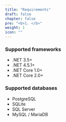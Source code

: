 ```yaml
---
title: "Requirements"
draft: false
chapter: false
pre: "<b>1. </b>"
weight: 1
icon: ""
---
```


### Supported frameworks

- .NET 3.5+
- .NET 4.5.1+
- .NET Core 1.0+
- .NET Core 2.0+

### Supported databases

- PostgreSQL
- SQLite
- SQL Server
- MySQL / MariaDB
